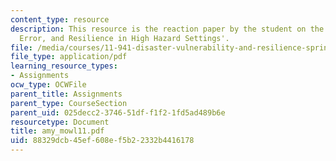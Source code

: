 ```yaml
---
content_type: resource
description: This resource is the reaction paper by the student on the topic 'Threat,
  Error, and Resilience in High Hazard Settings'.
file: /media/courses/11-941-disaster-vulnerability-and-resilience-spring-2005/88329dcb45ef608ef5b22332b4416178_amy_mowl11.pdf
file_type: application/pdf
learning_resource_types:
- Assignments
ocw_type: OCWFile
parent_title: Assignments
parent_type: CourseSection
parent_uid: 025decc2-3746-51df-f1f2-1fd5ad489b6e
resourcetype: Document
title: amy_mowl11.pdf
uid: 88329dcb-45ef-608e-f5b2-2332b4416178
---
```

